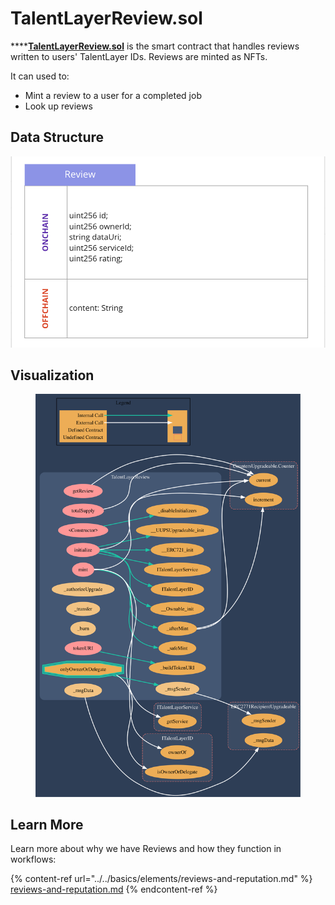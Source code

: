 # TalentLayerReview.sol

****[**TalentLayerReview.sol**](https://github.com/TalentLayer/talentlayer-id-contracts) is the smart contract that handles reviews written to users' TalentLayer IDs. Reviews are minted as NFTs.

It can used to:

* Mint a review to a user for a completed job
* Look up reviews

## Data Structure

![](<../../.gitbook/assets/image (5).png>)

## Visualization

<figure><img src="../../.gitbook/assets/review.svg" alt=""><figcaption></figcaption></figure>

## Learn More

Learn more about why we have Reviews and how they function in workflows:&#x20;

{% content-ref url="../../basics/elements/reviews-and-reputation.md" %}
[reviews-and-reputation.md](../../basics/elements/reviews-and-reputation.md)
{% endcontent-ref %}
